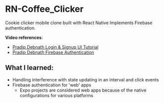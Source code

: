 # RN-Coffee_Clicker

Cookie clicker mobile clone built with React Native
Implements Firebase authentication.

**Video references**:

- [Pradip Debnath Login & Signup UI Tutorial](https://www.youtube.com/watch?v=ZxP-0xbz5sg&list=PLQWFhX-gwJbmrCwksjn77tdl36dIWPFAt&index=2&ab_channel=PradipDebnath)
- [Pradip Debnath Firebase Authentication](https://www.youtube.com/watch?v=J7pkSP18Oko&list=PLQWFhX-gwJbmrCwksjn77tdl36dIWPFAt&index=3&ab_channel=PradipDebnath)

## What I learned:

- Handling interference with state updating in an interval and click events
- Firebase authentication for 'web' apps
  - Expo projects are considered web apps because of the native configurations for various platforms
